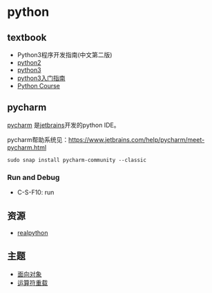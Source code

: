 # python

## textbook

- Python3程序开发指南(中文第二版)
- [python2](http://www.runoob.com/python/python-tutorial.html)
- [python3](http://www.runoob.com/python3/python3-tutorial.html)
- [python3入门指南](http://www.runoob.com/manual/pythontutorial3/docs/html/index.html)
- [Python Course](https://www.python-course.eu/index.php)

## pycharm

[pycharm](https://www.jetbrains.com/pycharm/?fromMenu) 是[jetbrains](https://www.jetbrains.com)开发的python IDE。

pycharm帮助系统见：<https://www.jetbrains.com/help/pycharm/meet-pycharm.html>

```
sudo snap install pycharm-community --classic
```


### Run and Debug
- C-S-F10: run

## 资源

- [realpython](https://realpython.com) 

## 主题

- [面向对象](https://realpython.com/python3-object-oriented-programming/)
- [运算符重载](https://realpython.com/operator-function-overloading/)
